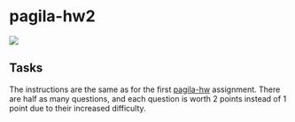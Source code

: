 # pagila-hw2
[![](https://github.com/hfaara18/pagila-hw2/actions/workflows/tests/badge.svg)](https://github.com/hfaara18/pagila-hw2/actions?query=workflow%3Atests)

## Tasks

The instructions are the same as for the first [pagila-hw](https://github.com/mickizbicki/pagila-hw) assignment.
There are half as many questions, and each question is worth 2 points instead of 1 point due to their increased difficulty.
